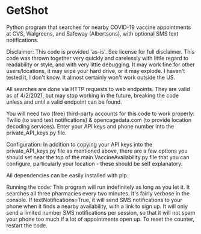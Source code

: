 # GetShot
Python program that searches for nearby COVID-19 vaccine appointments at CVS, Walgreens, and Safeway (Albertsons), with optional SMS text notifications.

Disclaimer:
This code is provided 'as-is'. See license for full disclaimer. This code was thrown together very quickly and carelessly with little regard to readability or style, and with very little debugging. It may work fine for other users/locations, it may wipe your hard drive, or it may explode. I haven't tested it, I don't know. It almost certainly won't work outside the US. 

All searches are done via HTTP requests to web endpoints. They are valid as of 4/2/2021, but may stop working in the future, breaking the code unless and until a valid endpoint can be found.

You will need two (free) third-party accounts for this code to work properly: Twilio (to send text notifications) & opencagedata.com (to provide location decoding services). Enter your API keys and phone number into the private_API_keys.py file. 

Configuration:
In addition to copying your API keys into the private_API_keys.py file as mentioned above, there are a few options you should set near the top of the main VaccineAvailability.py file that you can configure, particularly your location - these should be self explanatory.

All dependencies can be easily installed with pip.

Running the code:
This program will run indefinitely as long as you let it. It searches all three pharmacies every two minutes. It's fairly verbose in the console. If textNotifications=True, it will send SMS notifications to your phone when it finds a nearby availability, with a link to sign up. It will only send a limited number SMS notifications per session, so that it will not spam your phone too much if a lot of appointments open up. To reset the counter, restart the code. 
